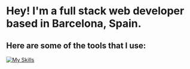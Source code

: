 # Hey! I'm a full stack web developer based in Barcelona, Spain.

## Here are some of the tools that I use: 

[![My Skills](https://skillicons.dev/icons?i=js,html,css,react,angular,vue,tailwind,bootstrap,redux,vite,next,solidity,sentry,heroku,mongodb)](https://skillicons.dev)



